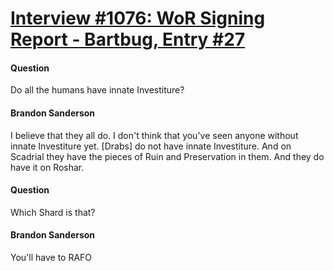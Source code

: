 # [Interview #1076: WoR Signing Report - Bartbug, Entry #27](https://www.theoryland.com/intvmain.php?i=1076#27)

#### Question

Do all the humans have innate Investiture?

#### Brandon Sanderson

I believe that they all do. I don't think that you've seen anyone without innate Investiture yet. [Drabs] do not have innate Investiture. And on Scadrial they have the pieces of Ruin and Preservation in them. And they do have it on Roshar.

#### Question

Which Shard is that?

#### Brandon Sanderson

You'll have to RAFO

